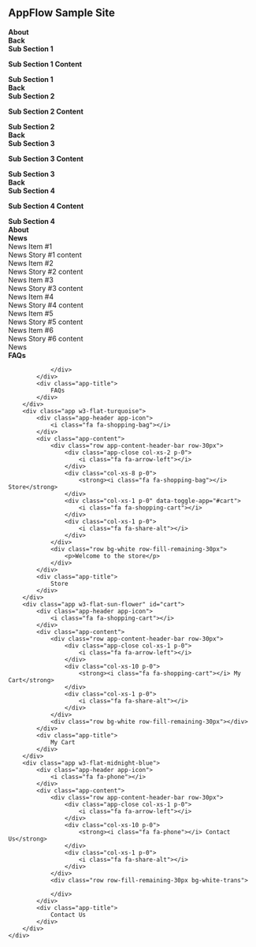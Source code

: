 <script src="{{%20site.baseurl%20}}/SampleSite.js" type="text/javascript"></script>
<link href="{{ site.baseurl }}/css/SampleSite.css" rel="stylesheet">


<div class="header w3-flat-wisteria">
    <h2>AppFlow Sample Site</h2>
</div>
<div class="row-fill-remaining-53px w3-flat-peter-river">
    <div class="app-tray app-size-auto" id="MainTray">
        <div class="app w3-flat-emerald">
            <div class="app-header app-icon">
                <i class="fa fa-info-circle"></i>
            </div>
            <div class="app-content">
                <div class="row app-content-header-bar row-30px">
                    <div class="app-close col-xs-1 p-0">
                        <i class="fa fa-arrow-left"></i>
                    </div>
                    <div class="col-xs-10 p-0">
                        <strong>About</strong>
                    </div>
                    <div class="col-xs-1 p-0">
                        <i class="fa fa-share-alt"></i>
                    </div>
                </div>
                <div class="row row-fill-remaining-30px">
                    <div class="app-tray app-size-auto app-open-80 blured blured-dark app-shadowed" id="AboutSubTray">
                        <div class="app w3-flat-turquoise app-square glass app-span-2 app-height-span-2">
                            <div class="app-header"></div>
                            <div class="app-content">
                                <div class="row app-content-header-bar">
                                    <div class="app-close btn col-xs-12">
                                        <strong>Back</strong>
                                    </div>
                                    <div class="col-xs-12 p-0">
                                        <strong>Sub Section 1</strong>
                                    </div>
                                </div>
                                <div class="row bg-white-trans">
                                    <p><strong>Sub Section 1 Content</strong></p>
                                </div>
                            </div>
                            <div class="app-title">
                                <strong>Sub Section 1</strong>
                            </div>
                        </div>
                        <div class="app w3-flat-turquoise app-square glass app-span-2 app-height-span-2">
                            <div class="app-header"></div>
                            <div class="app-content">
                                <div class="row app-content-header-bar">
                                    <div class="app-close btn col-xs-12">
                                        <strong>Back</strong>
                                    </div>
                                    <div class="col-xs-12 p-0">
                                        <strong>Sub Section 2</strong>
                                    </div>
                                </div>
                                <div class="row bg-white-trans">
                                    <p><strong>Sub Section 2 Content</strong></p>
                                </div>
                            </div>
                            <div class="app-title">
                                <strong>Sub Section 2</strong>
                            </div>
                        </div>
                        <div class="app w3-flat-turquoise app-square glass app-span-2 app-height-span-2">
                            <div class="app-header"></div>
                            <div class="app-content">
                                <div class="row app-content-header-bar">
                                    <div class="app-close btn col-xs-12">
                                        <strong>Back</strong>
                                    </div>
                                    <div class="col-xs-12 p-0">
                                        <strong>Sub Section 3</strong>
                                    </div>
                                </div>
                                <div class="row bg-white-trans">
                                    <p><strong>Sub Section 3 Content</strong></p>
                                </div>
                            </div>
                            <div class="app-title">
                                <strong>Sub Section 3</strong>
                            </div>
                        </div>
                        <div class="app w3-flat-turquoise app-square glass app-span-2 app-height-span-2">
                            <div class="app-header"></div>
                            <div class="app-content">
                                <div class="row app-content-header-bar">
                                    <div class="app-close btn col-xs-12">
                                        <strong>Back</strong>
                                    </div>
                                    <div class="col-xs-12 p-0">
                                        <strong>Sub Section 4</strong>
                                    </div>
                                </div>
                                <div class="row bg-white-trans">
                                    <p><strong>Sub Section 4 Content</strong></p>
                                </div>
                            </div>
                            <div class="app-title">
                                <strong>Sub Section 4</strong>
                            </div>
                        </div>
                    </div>
                </div>
            </div>
            <div class="app-title">
                <strong>About</strong>
            </div>
        </div>
        <div class="app w3-flat-alizarin">
            <div class="app-header app-icon">
                <strong><i class="fa fa-newspaper-o"></i></strong>
            </div>
            <div class="app-content">
                <div class="row app-content-header-bar row-30px">
                    <div class="app-close col-xs-1 p-0">
                        <strong><i class="fa fa-arrow-left"></i></strong>
                    </div>
                    <div class="col-xs-10 p-0">
                        <strong><i class="fa fa-newspaper-o"></i> News</strong>
                    </div>
                    <div class="col-xs-1 p-0">
                        <i class="fa fa-share-alt"></i>
                    </div>
                </div>
                <div class="row bg-white-trans row-fill-remaining-30px">
                    <div class="col-xs-12 col-sm-6 col-md-3">
                        <div class="panel">
                            <div class="panel-heading w3-flat-pomegranate">
                                News Item #1
                            </div>
                            <div class="panel-body">
                                News Story #1 content
                            </div>
                        </div>
                    </div>
                    <div class="col-xs-12 col-sm-6 col-md-3">
                        <div class="panel">
                            <div class="panel-heading w3-flat-alizarin">
                                News Item #2
                            </div>
                            <div class="panel-body">
                                News Story #2 content
                            </div>
                        </div>
                    </div>
                    <div class="col-xs-12 col-sm-6 col-md-3">
                        <div class="panel">
                            <div class="panel-heading w3-flat-pumpkin">
                                News Item #3
                            </div>
                            <div class="panel-body">
                                News Story #3 content
                            </div>
                        </div>
                    </div>
                    <div class="col-xs-12 col-sm-6 col-md-3">
                        <div class="panel">
                            <div class="panel-heading w3-flat-carrot">
                                News Item #4
                            </div>
                            <div class="panel-body">
                                News Story #4 content
                            </div>
                        </div>
                    </div>
                    <div class="col-xs-12 col-sm-6 col-md-3">
                        <div class="panel">
                            <div class="panel-heading w3-flat-orange">
                                News Item #5
                            </div>
                            <div class="panel-body">
                                News Story #5 content
                            </div>
                        </div>
                    </div>
                    <div class="col-xs-12 col-sm-6 col-md-3">
                        <div class="panel">
                            <div class="panel-heading w3-flat-sun-flower">
                                News Item #6
                            </div>
                            <div class="panel-body">
                                News Story #6 content
                            </div>
                        </div>
                    </div>
                </div>
            </div>
            <div class="app-title">
                News
            </div>
        </div>
        <div class="app w3-flat-wisteria">
            <div class="app-header app-icon">
                <i class="fa fa-question-circle"></i>
            </div>
            <div class="app-content">
                <div class="row app-content-header-bar row-30px">
                    <div class="app-close col-xs-1 p-0">
                        <i class="fa fa-arrow-left"></i>
                    </div>
                    <div class="col-xs-10 p-0">
                        <strong><i class="fa fa-question-circle"></i> FAQs</strong>
                    </div>
                    <div class="col-xs-1 p-0">
                        <i class="fa fa-share-alt"></i>
                    </div>
                </div>
                <div class="row row-fill-remaining-30px bg-white-trans">
                 
                </div>
            </div>
            <div class="app-title">
                FAQs
            </div>
        </div>
        <div class="app w3-flat-turquoise">
            <div class="app-header app-icon">
                <i class="fa fa-shopping-bag"></i>
            </div>
            <div class="app-content">
                <div class="row app-content-header-bar row-30px">
                    <div class="app-close col-xs-2 p-0">
                        <i class="fa fa-arrow-left"></i>
                    </div>
                    <div class="col-xs-8 p-0">
                        <strong><i class="fa fa-shopping-bag"></i> Store</strong>
                    </div>
                    <div class="col-xs-1 p-0" data-toggle-app="#cart">
                        <i class="fa fa-shopping-cart"></i>
                    </div>
                    <div class="col-xs-1 p-0">
                        <i class="fa fa-share-alt"></i>
                    </div>
                </div>
                <div class="row bg-white row-fill-remaining-30px">
                    <p>Welcome to the store</p>
                </div>
            </div>
            <div class="app-title">
                Store
            </div>
        </div>
        <div class="app w3-flat-sun-flower" id="cart">
            <div class="app-header app-icon">
                <i class="fa fa-shopping-cart"></i>
            </div>
            <div class="app-content">
                <div class="row app-content-header-bar row-30px">
                    <div class="app-close col-xs-1 p-0">
                        <i class="fa fa-arrow-left"></i>
                    </div>
                    <div class="col-xs-10 p-0">
                        <strong><i class="fa fa-shopping-cart"></i> My Cart</strong>
                    </div>
                    <div class="col-xs-1 p-0">
                        <i class="fa fa-share-alt"></i>
                    </div>
                </div>
                <div class="row bg-white row-fill-remaining-30px"></div>
            </div>
            <div class="app-title">
                My Cart
            </div>
        </div>
        <div class="app w3-flat-midnight-blue">
            <div class="app-header app-icon">
                <i class="fa fa-phone"></i>
            </div>
            <div class="app-content">
                <div class="row app-content-header-bar row-30px">
                    <div class="app-close col-xs-1 p-0">
                        <i class="fa fa-arrow-left"></i>
                    </div>
                    <div class="col-xs-10 p-0">
                        <strong><i class="fa fa-phone"></i> Contact Us</strong>
                    </div>
                    <div class="col-xs-1 p-0">
                        <i class="fa fa-share-alt"></i>
                    </div>
                </div>
                <div class="row row-fill-remaining-30px bg-white-trans">
                 
                </div>
            </div>
            <div class="app-title">
                Contact Us
            </div>
        </div>
    </div>
</div>
